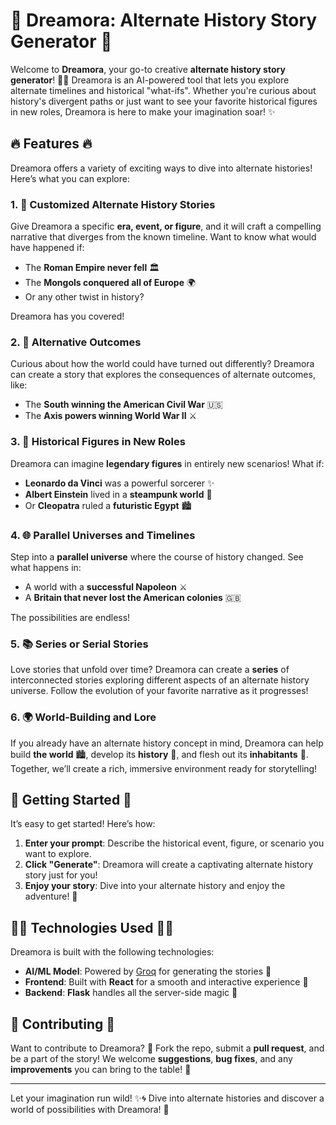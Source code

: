 # 🌟 Dreamora: Alternate History Story Generator 🌟

Welcome to **Dreamora**, your go-to creative **alternate history story generator**! 🏰🚀 Dreamora is an AI-powered tool that lets you explore alternate timelines and historical "what-ifs". Whether you're curious about history's divergent paths or just want to see your favorite historical figures in new roles, Dreamora is here to make your imagination soar! ✨

## 🔥 Features 🔥

Dreamora offers a variety of exciting ways to dive into alternate histories! Here’s what you can explore:

### 1. 🏰 **Customized Alternate History Stories**
Give Dreamora a specific **era, event, or figure**, and it will craft a compelling narrative that diverges from the known timeline. Want to know what would have happened if:
- The **Roman Empire never fell** 🏛️
- The **Mongols conquered all of Europe** 🌍
- Or any other twist in history?

Dreamora has you covered!

### 2. 🔮 **Alternative Outcomes**
Curious about how the world could have turned out differently? Dreamora can create a story that explores the consequences of alternate outcomes, like:
- The **South winning the American Civil War** 🇺🇸
- The **Axis powers winning World War II** ⚔️

### 3. 👑 **Historical Figures in New Roles**
Dreamora can imagine **legendary figures** in entirely new scenarios! What if:
- **Leonardo da Vinci** was a powerful sorcerer ✨
- **Albert Einstein** lived in a **steampunk world** 🔧
- Or **Cleopatra** ruled a **futuristic Egypt** 🏙️

### 4. 🌐 **Parallel Universes and Timelines**
Step into a **parallel universe** where the course of history changed. See what happens in:
- A world with a **successful Napoleon** ⚔️
- A **Britain that never lost the American colonies** 🇬🇧

The possibilities are endless!

### 5. 📚 **Series or Serial Stories**
Love stories that unfold over time? Dreamora can create a **series** of interconnected stories exploring different aspects of an alternate history universe. Follow the evolution of your favorite narrative as it progresses!

### 6. 🌍 **World-Building and Lore**
If you already have an alternate history concept in mind, Dreamora can help build **the world** 🏙️, develop its **history** 📜, and flesh out its **inhabitants** 👥. Together, we’ll create a rich, immersive environment ready for storytelling!

## 🚀 Getting Started 🚀

It’s easy to get started! Here’s how:

1. **Enter your prompt**: Describe the historical event, figure, or scenario you want to explore.
2. **Click "Generate"**: Dreamora will create a captivating alternate history story just for you!
3. **Enjoy your story**: Dive into your alternate history and enjoy the adventure! 🎉

## 🧑‍💻 Technologies Used 🧑‍💻

Dreamora is built with the following technologies:

- **AI/ML Model**: Powered by [Groq](https://groq.com/) for generating the stories 🤖
- **Frontend**: Built with **React** for a smooth and interactive experience 🎨
- **Backend**: **Flask** handles all the server-side magic 🔧

## 💌 Contributing 💌

Want to contribute to Dreamora? 🌟 Fork the repo, submit a **pull request**, and be a part of the story! We welcome **suggestions**, **bug fixes**, and any **improvements** you can bring to the table! 🙌


---

Let your imagination run wild! ✨🌀 Dive into alternate histories and discover a world of possibilities with Dreamora! 🌟
